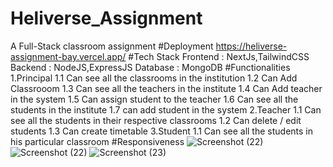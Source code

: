 # Heliverse_Assignment
A Full-Stack classroom assignment
#Deployment 
https://heliverse-assignment-bay.vercel.app/
#Tech Stack
Frontend : NextJs,TailwindCSS
Backend  : NodeJS,ExpressJS
Database : MongoDB
#Functionalities
1.Principal
  1.1 Can see all the classrooms in the institution
  1.2 Can Add Classrooom
  1.3 Can see all the teachers in the institute
  1.4 Can Add teacher in the system
  1.5 Can assign student to the teacher
  1.6 Can see all the students in the institute
  1.7 can add student in the system
2.Teacher
  1.1 Can see all the students in their respective classrooms
  1.2 Can delete / edit students
  1.3 Can create timetable
3.Student
   1.1 Can see all the students in his particular classroom
#Responsiveness
![Screenshot (22)](https://github.com/user-attachments/assets/158727da-0420-48d8-a3ee-926561136e25)
![Screenshot (22)](https://github.com/user-attachments/assets/9e36e3df-2c89-4e49-9085-0e8529981bcd)
![Screenshot (23)](https://github.com/user-attachments/assets/67b3f5bf-a25a-4183-9aa1-d04f4f48b61a)



  
